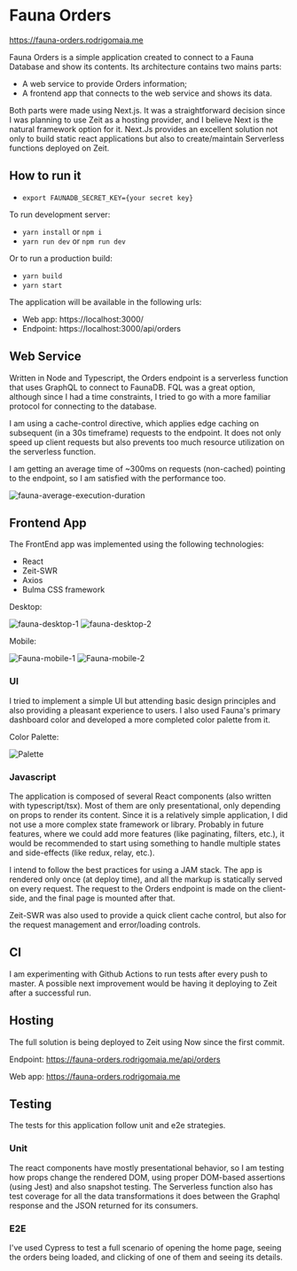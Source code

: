 # Fauna Orders
https://fauna-orders.rodrigomaia.me

Fauna Orders is a simple application created to connect to a Fauna Database and show its contents.  Its architecture contains two mains parts: 

- A web service to provide Orders information;
- A frontend app that connects to the web service and shows its data. 

Both parts were made using Next.js. It was a straightforward decision since I was planning to use Zeit as a hosting provider, and I believe Next is the natural framework option for it. Next.Js provides an excellent solution not only to build static react applications but also to create/maintain Serverless functions deployed on Zeit. 

## How to run it

- `export FAUNADB_SECRET_KEY={your secret key}`

To run development server: 

- `yarn install` or `npm i`
- `yarn run dev` or `npm run dev`

Or to run a production build:

- `yarn build`
- `yarn start`

The application will be available in the following urls: 

- Web app: https://localhost:3000/
- Endpoint: https://localhost:3000/api/orders

## Web Service
Written in Node and Typescript, the Orders endpoint is a serverless function that uses GraphQL to connect to FaunaDB. FQL was a great option, although since I had a time constraints, I tried to go with a more familiar protocol for connecting to the database. 

I am using a cache-control directive, which applies edge caching on subsequent (in a 30s timeframe) requests to the endpoint. It does not only speed up client requests but also prevents too much resource utilization on the serverless function.

I am getting an average time of ~300ms on requests (non-cached) pointing to the endpoint, so I am satisfied with the performance too.

![fauna-average-execution-duration](https://user-images.githubusercontent.com/2081077/69881994-82b89b00-12ad-11ea-97d2-6a1e4fc4d340.png)

## Frontend App
The FrontEnd app was implemented using the following technologies:
- React
- Zeit-SWR
- Axios
- Bulma CSS framework

Desktop:

![fauna-desktop-1](https://user-images.githubusercontent.com/2081077/69881915-4422e080-12ad-11ea-8ccf-d9bc746fd256.png)
![fauna-desktop-2](https://user-images.githubusercontent.com/2081077/69881924-4b49ee80-12ad-11ea-808f-30f4459fe1e7.png)

Mobile:

![Fauna-mobile-1](https://user-images.githubusercontent.com/2081077/69881933-5270fc80-12ad-11ea-9e0a-13eea7324b85.png)
![Fauna-mobile-2](https://user-images.githubusercontent.com/2081077/69881945-5a30a100-12ad-11ea-8877-84a97d39810e.png)

### UI

I tried to implement a simple UI but attending basic design principles and also providing a pleasant experience to users. I also used Fauna's primary dashboard color and developed a more completed color palette from it. 

Color Palette:

![Palette](https://user-images.githubusercontent.com/2081077/69882121-eb077c80-12ad-11ea-8a7e-76ceafb94e44.png)


### Javascript

The application is composed of several React components (also written with typescript/tsx). Most of them are only presentational, only depending on props to render its content. Since it is a relatively simple application, I did not use a more complex state framework or library. Probably in future features, where we could add more features (like paginating, filters, etc.), it would be recommended to start using something to handle multiple states and side-effects (like redux, relay, etc.). 

I intend to follow the best practices for using a JAM stack. The app is rendered only once (at deploy time), and all the markup is statically served on every request. The request to the Orders endpoint is made on the client-side, and the final page is mounted after that. 

Zeit-SWR was also used to provide a quick client cache control, but also for the request management and error/loading controls. 

## CI

[](https://github.com/rodrigomaia17/fauna-orders/workflows/Node%20CI/badge.svg)

I am experimenting with Github Actions to run tests after every push to master. A possible next improvement would be having it deploying to Zeit after a successful run. 

## Hosting

The full solution is being deployed to Zeit using Now since the first commit. 

Endpoint: https://fauna-orders.rodrigomaia.me/api/orders

Web app: https://fauna-orders.rodrigomaia.me

## Testing
The tests for this application follow unit and e2e strategies. 

### Unit
The react components have mostly presentational behavior, so I am testing how props change the rendered DOM, using proper DOM-based assertions (using Jest) and also snapshot testing.
The Serverless function also has test coverage for all the data transformations it does between the Graphql response and the JSON returned for its consumers. 

### E2E
I've used Cypress to test a full scenario of opening the home page, seeing the orders being loaded, and clicking of one of them and seeing its details. 

